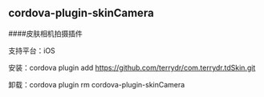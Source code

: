 cordova-plugin-skinCamera
--------------------------
####皮肤相机拍摄插件

支持平台：iOS 

安装：cordova plugin add https://github.com/terrydr/com.terrydr.tdSkin.git

卸载：cordova plugin rm cordova-plugin-skinCamera
